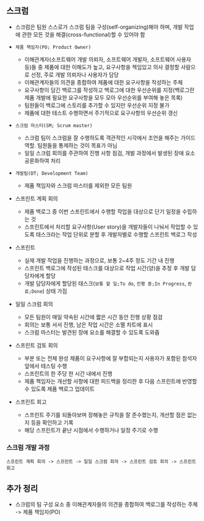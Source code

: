 ## 스크럼

- 스크럼은 팀원 스스로가 스크럼 팀을 구성(self-organizing)해야 하며, 개발 작업에 관한 모든 것을 해결(cross-functional)할 수 있어야 함
- `제품 책임자(PO; Product Owner)`
  - 이해관계자(소프트웨어 개발 의뢰자, 소프트웨어 개발자, 소프트웨어 사용자 등)들 중 제품에 대한 이해도가 높고, 요구사항을 책임있고 의사 결정할 사람으로 선정, 주로 개발 의뢰자나 사용자가 담당
  - 이해관계자들의 의견을 종합하여 제품에 대한 요구사항을 작성하는 주체
  - 요구사항이 담긴 백로그를 작성하고 백로그에 대한 우선순위를 지정(백로그란 제품 개발에 필요한 요구사항을 모두 모아 우선순위를 부여해 놓은 목록)
  - 팀원들이 백로그에 스토리를 추가할 수 있지만 우선순위 지정 불가
  - 제품에 대한 테스트 수행하면서 주기적으로 요구사항의 우선순위 갱신
- `스크럼 마스터(SM; Scrum master)`
  - 스크럼 팀이 스크럼을 잘 수행하도록 객관적인 시각에서 조언을 해주는 가이드 역할. 팀원들을 통제하는 것이 목표가 아님
  - 일일 스크럼 회의를 주관하여 진행 사항 점검, 개발 과정에서 발생된 장애 요소 공론화하여 처리
- `개발팀(DT; Development Team)`
  - 제품 책임자와 스크럼 마스터를 제외한 모든 팀원

- 스프린트 계획 회의
  - 제품 백로그 중 이번 스프린트에서 수행할 작업을 대상으로 단기 일정을 수립하는 것
  - 스프린트에서 처리할 요구사항(User story)을 개발자들이 나눠서 작업할 수 있도록 태스크라는 작업 단위로 분할 후 개발자별로 수행할 스프린트 백로그 작성
- 스프린트
  - 실제 개발 작업을 진행하는 과정으로, 보통 2~4주 정도 기간 내 진행
  - 스프린트 백로그에 작성된 태스크를 대상으로 작업 시간(양)을 추정 후 개발 담당자에게 할당
  - 개발 담당자에게 할당된 태스크(`보통 할 일;To do`, `진행 중;In Progress`, `완료;Done`) 상태 가짐
- 일일 스크럼 회의
  - 모든 팀원이 매일 약속된 시간에 짧은 시간 동안 진행 상황 점검
  - 회의는 보통 서서 진행, 남은 작업 시간은 소멸 차트에 표시
  - 스크럼 마스터는 발견된 장애 요소를 해결할 수 있도록 도와줌
- 스프린트 검토 회의
  - 부분 또는 전체 완성 제품이 요구사항에 잘 부합되는지 사용자가 포함된 참석자 앞에서 테스팅 수행
  - 스프린트의 한 주당 한 시간 내에서 진행
  - 제품 책임자는 개선할 사항에 대한 피드백을 정리한 후 다음 스프린트에 반영할 수 있도록 제품 백로그 업데이트
- 스프린트 회고
  - 스프린트 주기를 되돌아보며 장해놓은 규칙을 잘 준수했는지, 개선할 점은 없는지 등을 확인하고 기록
  - 해당 스프린트가 끝난 시점에서 수행하거나 일정 주기로 수행

### 스크럼 개발 과정

`스프린트 계획 회의 -> 스프린트 -> 일일 스크럼 회의 -> 스프린트 검토 회의 -> 스프린트 회고`

## 추가 정리

- 스크럼의 팀 구성 요소 중 이해관계자들의 의견을 종합하여 백로그를 작성하는 주체 -> 제품 책임자(PO)
